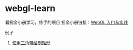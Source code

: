 # webgl-learn

看掘金小册学习，练手的项目
掘金小册链接：[WebGL 入门与实践](https://juejin.im/book/5baaf635f265da0ab915cc9f)

例子

1. [使用三角带绘制矩形](./使用三角带绘制矩形.html)

